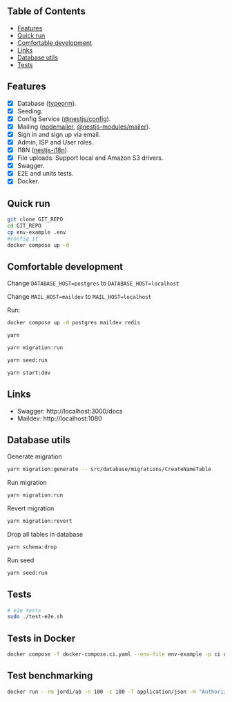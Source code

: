 

## Table of Contents

- [Features](#features)
- [Quick run](#quick-run)
- [Comfortable development](#comfortable-development)
- [Links](#links)
- [Database utils](#database-utils)
- [Tests](#tests)

## Features

- [X] Database ([typeorm](https://www.npmjs.com/package/typeorm)).
- [X] Seeding.
- [X] Config Service ([@nestjs/config](https://www.npmjs.com/package/@nestjs/config)).
- [X] Mailing ([nodemailer](https://www.npmjs.com/package/nodemailer), [@nestjs-modules/mailer](https://www.npmjs.com/package/@nestjs-modules/mailer)).
- [X] Sign in and sign up via email.
- [X] Admin, ISP and User roles.
- [X] I18N ([nestjs-i18n](https://www.npmjs.com/package/nestjs-i18n)).
- [X] File uploads. Support local and Amazon S3 drivers.
- [X] Swagger.
- [X] E2E and units tests.
- [X] Docker.

## Quick run

```bash
git clone GIT_REPO
cd GIT_REPO
cp env-example .env
#config it
docker compose up -d
```

## Comfortable development

Change `DATABASE_HOST=postgres` to `DATABASE_HOST=localhost`

Change `MAIL_HOST=maildev` to `MAIL_HOST=localhost`

Run:

```bash
docker compose up -d postgres maildev redis
```

```bash
yarn

yarn migration:run

yarn seed:run

yarn start:dev
```

## Links

- Swagger: http://localhost:3000/docs
- Maildev: http://localhost:1080

## Database utils

Generate migration

```bash
yarn migration:generate -- src/database/migrations/CreateNameTable 
```

Run migration

```bash
yarn migration:run
```

Revert migration

```bash
yarn migration:revert
```

Drop all tables in database

```bash
yarn schema:drop
```

Run seed

```bash
yarn seed:run
```

## Tests

```bash
# e2e tests
sudo ./test-e2e.sh
```

## Tests in Docker

```bash
docker compose -f docker-compose.ci.yaml --env-file env-example -p ci up --build --exit-code-from api && docker compose -p ci rm -svf
```

## Test benchmarking

```bash
docker run --rm jordi/ab -n 100 -c 100 -T application/json -H "Authorization: Bearer USER_TOKEN" -v 2 http://<server_ip>:3000/api/v1/users
```
